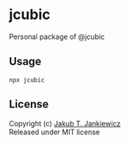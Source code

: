 # jcubic

Personal package of @jcubic

## Usage
```
npx jcubic
```

## License
Copyright (c) [Jakub T. Jankiewicz](https://jakub.jankiewicz.org)<br/>
Released under MIT license
